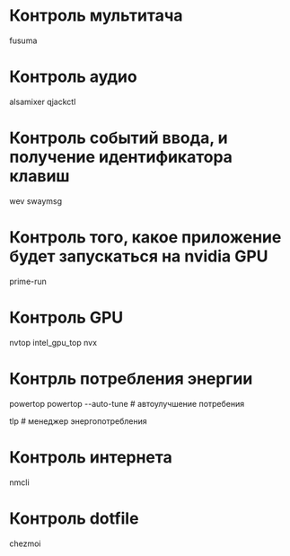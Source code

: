 # Контроль мультитача 
fusuma

# Контроль аудио
alsamixer
qjackctl

# Контроль событий ввода, и получение идентификатора клавиш
wev
swaymsg 

# Контроль того, какое приложение будет запускаться на nvidia GPU
prime-run

# Контроль GPU
nvtop
intel_gpu_top
nvx

# Контрль потребления энергии
powertop
powertop --auto-tune # автоулучшение потребения

tlp # менеджер энергопотребления

# Контроль интернета
nmcli

# Контроль dotfile
chezmoi
